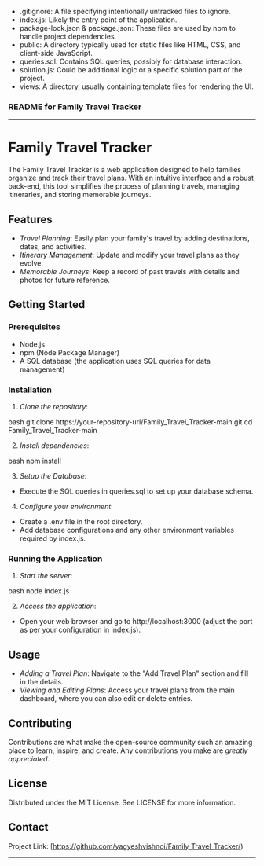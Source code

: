 - .gitignore: A file specifying intentionally untracked files to ignore.
- index.js: Likely the entry point of the application.
- package-lock.json & package.json: These files are used by npm to handle project dependencies.
- public: A directory typically used for static files like HTML, CSS, and client-side JavaScript.
- queries.sql: Contains SQL queries, possibly for database interaction.
- solution.js: Could be additional logic or a specific solution part of the project.
- views: A directory, usually containing template files for rendering the UI.

### README for Family Travel Tracker

---

# Family Travel Tracker

The Family Travel Tracker is a web application designed to help families organize and track their travel plans. With an intuitive interface and a robust back-end, this tool simplifies the process of planning travels, managing itineraries, and storing memorable journeys.

## Features

- *Travel Planning*: Easily plan your family's travel by adding destinations, dates, and activities.
- *Itinerary Management*: Update and modify your travel plans as they evolve.
- *Memorable Journeys*: Keep a record of past travels with details and photos for future reference.

## Getting Started

### Prerequisites

- Node.js
- npm (Node Package Manager)
- A SQL database (the application uses SQL queries for data management)

### Installation

1. *Clone the repository*:

bash
git clone https://your-repository-url/Family_Travel_Tracker-main.git
cd Family_Travel_Tracker-main


2. *Install dependencies*:

bash
npm install


3. *Setup the Database*:

- Execute the SQL queries in queries.sql to set up your database schema.

4. *Configure your environment*:

- Create a .env file in the root directory.
- Add database configurations and any other environment variables required by index.js.

### Running the Application

1. *Start the server*:

bash
node index.js


2. *Access the application*:

- Open your web browser and go to http://localhost:3000 (adjust the port as per your configuration in index.js).

## Usage

- *Adding a Travel Plan*: Navigate to the "Add Travel Plan" section and fill in the details.
- *Viewing and Editing Plans*: Access your travel plans from the main dashboard, where you can also edit or delete entries.

## Contributing

Contributions are what make the open-source community such an amazing place to learn, inspire, and create. Any contributions you make are *greatly appreciated*.

## License

Distributed under the MIT License. See LICENSE for more information.

## Contact

Project Link: [https://github.com/yagyeshvishnoi/Family_Travel_Tracker/)

---

